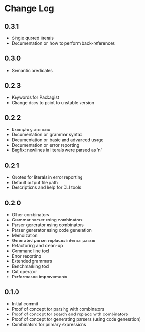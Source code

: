 Change Log
==========

0.3.1
-----

 - Single quoted literals
 - Documentation on how to perform back-references

0.3.0
-----

 - Semantic predicates

0.2.3
-----

 - Keywords for Packagist
 - Change docs to point to unstable version

0.2.2
-----

 - Example grammars
 - Documentation on grammar syntax
 - Documentation on basic and advanced usage
 - Documentation on error reporting
 - Bugfix: newlines in literals were parsed as 'n'

0.2.1
-----

 - Quotes for literals in error reporting
 - Default output file path
 - Descriptions and help for CLI tools

0.2.0
-----

 - Other combinators
 - Grammar parser using combinators
 - Parser generator using combinators
 - Parser generator using code generation
 - Memoization
 - Generated parser replaces internal parser
 - Refactoring and clean-up
 - Command line tool
 - Error reporting
 - Extended grammars
 - Benchmarking tool
 - Cut operator
 - Performance improvements

0.1.0
-----

 - Initial commit
 - Proof of concept for parsing with combinators
 - Proof of concept for search and replace with combinators
 - Proof of concept for generating parsers (using code generation)
 - Combinators for primary expressions

